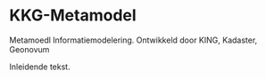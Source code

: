 # KKG-Metamodel
Metamoedl Informatiemodelering.
Ontwikkeld door KING, Kadaster, Geonovum

Inleidende tekst.


